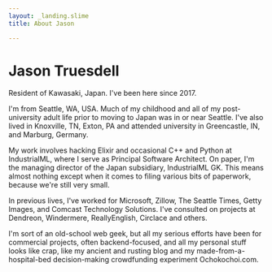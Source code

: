 ```yaml
---
layout: _landing.slime
title: About Jason

---
```


# Jason Truesdell

Resident of Kawasaki, Japan. I've been here since 2017.

I'm from Seattle, WA, USA. Much of my childhood and all of my post-university adult life prior to moving to Japan was in
or near Seattle. I've also lived in Knoxville, TN, Exton, PA and attended university in Greencastle, IN, and Marburg,
Germany.

My work involves hacking Elixir and occasional C++ and Python at IndustrialML, where I serve as Principal Software
Architect. On paper, I'm the managing director of the Japan subsidiary, IndustrialML GK. This means almost nothing
except when it comes to filing various bits of paperwork, because we're still very small.

In previous lives, I've worked for Microsoft, Zillow, The Seattle Times, Getty Images, and Comcast Technology Solutions.
I've consulted on projects at Dendreon, Windermere, ReallyEnglish, Circlace and others.

I'm sort of an old-school web geek, but all my serious efforts have been for commercial projects, often backend-focused,
and all my personal stuff looks like crap, like my ancient and rusting blog and my made-from-a-hospital-bed
decision-making crowdfunding experiment Ochokochoi.com.